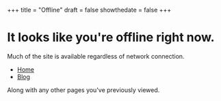 +++
title = "Offline"
draft = false
showthedate = false
+++

# It looks like you're offline right now.

Much of the site is available regardless of network connection.

- [Home](/)
- [Blog](/blog/)

Along with any other pages you've previously viewed.